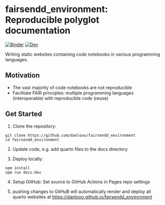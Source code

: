 # fairsendd_environment: Reproducible polyglot documentation

[![Binder](https://mybinder.org/badge_logo.svg)](https://mybinder.org/v2/gh/danlooo/fairsendd_environment/HEAD)
[![Dev](https://img.shields.io/badge/docs-dev-blue.svg)](https://danlooo.github.io/fairsendd_environment)

Writing static websites containing code notebooks in various programming languages.

## Motivation

- The vast majority of code notebooks are not reproducible
- Facilitate FAIR principles: multiple programming languages (interoperable) with reproducible code (reuse)

## Get Started

1. Clone the repository:

```{bash}
git clone https://github.com/danlooo/fairsendd_environment
cd fairsendd_environment
```

2. Update code, e.g. add quarto files to the docs directory

3. Deploy locally:

```{bash}
npm install
npm run docs:dev
```

4. Setup GitHub: Set source to GitHub Actions in Pages repo settings

5. pushing changes to GitHuB will automatically render and deploy all quarto websites at https://danlooo.github.io/fairsendd_environment
